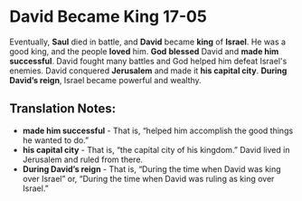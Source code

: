 David Became King 17-05
=========================


Eventually, **Saul** died in battle, and **David** became **king** of
**Israel**. He was a good king, and the people **loved** him. **God**
**blessed** David and **made him successful**. David fought many battles
and God helped him defeat Israel's enemies. David conquered **Jerusalem**
and made it **his capital city**. **During David’s reign**, Israel
became powerful and wealthy.

Translation Notes:
------------------

-   **made him successful** - That is, “helped him accomplish the good
    things he wanted to do.”
-   **his capital city** - That is, “the capital city of his kingdom.”
    David lived in Jerusalem and ruled from there.
-   **During David’s reign** - That is, “During the time when
David was
    king over Israel” or, “During the time when David was ruling as
    king over Israel.”


